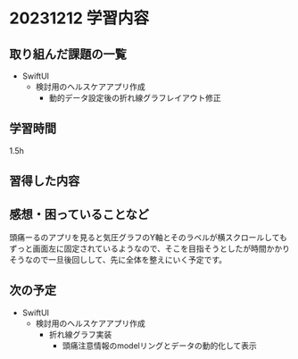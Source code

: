 # 20231212 学習内容

## 取り組んだ課題の一覧

- SwiftUI
  - 検討用のヘルスケアアプリ作成
    - 動的データ設定後の折れ線グラフレイアウト修正

## 学習時間

1.5h

## 習得した内容

## 感想・困っていることなど

頭痛ーるのアプリを見ると気圧グラフのY軸とそのラベルが横スクロールしてもずっと画面左に固定されているようなので、そこを目指そうとしたが時間かかりそうなので一旦後回しして、先に全体を整えにいく予定です。

## 次の予定

- SwiftUI
  - 検討用のヘルスケアアプリ作成
    - 折れ線グラフ実装
      - 頭痛注意情報のmodelリングとデータの動的化して表示